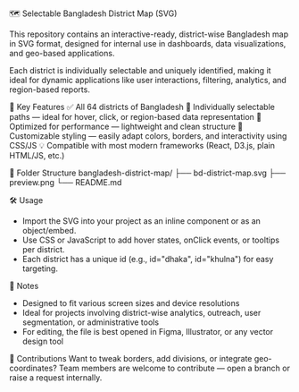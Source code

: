 🗺️ Selectable Bangladesh District Map (SVG)

This repository contains an interactive-ready, district-wise Bangladesh map in SVG format, designed for internal use in dashboards, data visualizations, and geo-based applications.

Each district is individually selectable and uniquely identified, making it ideal for dynamic applications like user interactions, filtering, analytics, and region-based reports.

🧭 Key Features
✅ All 64 districts of Bangladesh
🧩 Individually selectable paths — ideal for hover, click, or region-based data representation
🎯 Optimized for performance — lightweight and clean structure
🎨 Customizable styling — easily adapt colors, borders, and interactivity using CSS/JS
💡 Compatible with most modern frameworks (React, D3.js, plain HTML/JS, etc.)

📁 Folder Structure
bangladesh-district-map/
├── bd-district-map.svg
├── preview.png
└── README.md

🛠️ Usage
- Import the SVG into your project as an inline component or as an object/embed.
- Use CSS or JavaScript to add hover states, onClick events, or tooltips per district.
- Each district <path> has a unique id (e.g., id="dhaka", id="khulna") for easy targeting.

📌 Notes
- Designed to fit various screen sizes and device resolutions
- Ideal for projects involving district-wise analytics, outreach, user segmentation, or administrative tools
- For editing, the file is best opened in Figma, Illustrator, or any vector design tool

🙌 Contributions
Want to tweak borders, add divisions, or integrate geo-coordinates? Team members are welcome to contribute — open a branch or raise a request internally.